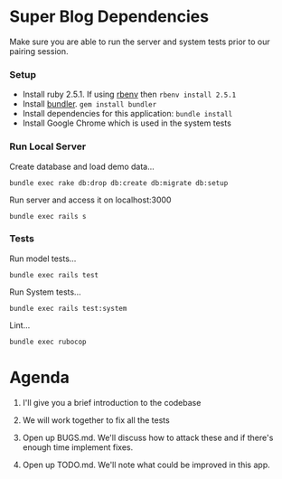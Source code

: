 # Super Blog Dependencies

Make sure you are able to run the server and system tests prior to our pairing session.


### Setup

* Install ruby 2.5.1.  If using [rbenv](https://github.com/rbenv/rbenv) then `rbenv install 2.5.1`
* Install [bundler](https://bundler.io/). `gem install bundler`
* Install dependencies for this application: `bundle install`
* Install Google Chrome which is used in the system tests


### Run Local Server

Create database and load demo data...
```
bundle exec rake db:drop db:create db:migrate db:setup
```

Run server and access it on localhost:3000

```
bundle exec rails s
```


### Tests

Run model tests...
```
bundle exec rails test
```

Run System tests...
```
bundle exec rails test:system
```

Lint...
```
bundle exec rubocop
```


# Agenda

1) I'll give you a brief introduction to the codebase

2) We will work together to fix all the tests

3) Open up BUGS.md.  We'll discuss how to attack these and if there's enough time implement fixes.

4) Open up TODO.md.  We'll note what could be improved in this app.
